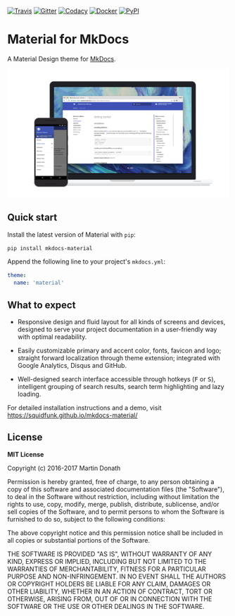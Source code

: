 [![Travis][travis-image]][travis-link]
[![Gitter][gitter-image]][gitter-link]
[![Codacy][codacy-image]][codacy-link]
[![Docker][docker-image]][docker-link]
[![PyPI][pypi-image]][pypi-link]

  [travis-image]: https://travis-ci.org/squidfunk/mkdocs-material.svg?branch=master
  [travis-link]: https://travis-ci.org/squidfunk/mkdocs-material
  [gitter-image]: https://img.shields.io/gitter/room/squidfunk/mkdocs-material.svg
  [gitter-link]: https://gitter.im/squidfunk/mkdocs-material
  [codacy-image]: https://api.codacy.com/project/badge/Grade/fe07aa1fa91d453cb69711d3885c5d7e
  [codacy-link]: https://www.codacy.com/app/squidfunk/mkdocs-material?utm_source=github.com&amp;utm_medium=referral&amp;utm_content=squidfunk/mkdocs-material&amp;utm_campaign=Badge_Grade
  [docker-image]: https://img.shields.io/docker/pulls/squidfunk/mkdocs-material.svg
  [docker-link]: https://hub.docker.com/r/squidfunk/mkdocs-material/
  [pypi-image]: https://img.shields.io/pypi/v/mkdocs-material.svg
  [pypi-link]: https://pypi.python.org/pypi/mkdocs-material

# Material for MkDocs

A Material Design theme for [MkDocs][1].

[![Material for MkDocs](docs/assets/images/material.png)][2]

  [1]: http://www.mkdocs.org
  [2]: https://squidfunk.github.io/mkdocs-material/

## Quick start

Install the latest version of Material with `pip`:

``` sh
pip install mkdocs-material
```

Append the following line to your project's `mkdocs.yml`:

``` yaml
theme:
  name: 'material'
```

## What to expect

* Responsive design and fluid layout for all kinds of screens and devices,
  designed to serve your project documentation in a user-friendly way with
  optimal readability.

* Easily customizable primary and accent color, fonts, favicon and logo;
  straight forward localization through theme extension; integrated with Google
  Analytics, Disqus and GitHub.

* Well-designed search interface accessible through hotkeys (<kbd>F</kbd> or
  <kbd>S</kbd>), intelligent grouping of search results, search term
  highlighting and lazy loading.

For detailed installation instructions and a demo, visit
https://squidfunk.github.io/mkdocs-material/

## License

**MIT License**

Copyright (c) 2016-2017 Martin Donath

Permission is hereby granted, free of charge, to any person obtaining a copy
of this software and associated documentation files (the "Software"), to
deal in the Software without restriction, including without limitation the
rights to use, copy, modify, merge, publish, distribute, sublicense, and/or
sell copies of the Software, and to permit persons to whom the Software is
furnished to do so, subject to the following conditions:

The above copyright notice and this permission notice shall be included in
all copies or substantial portions of the Software.

THE SOFTWARE IS PROVIDED "AS IS", WITHOUT WARRANTY OF ANY KIND, EXPRESS OR
IMPLIED, INCLUDING BUT NOT LIMITED TO THE WARRANTIES OF MERCHANTABILITY,
FITNESS FOR A PARTICULAR PURPOSE AND NON-INFRINGEMENT. IN NO EVENT SHALL THE
AUTHORS OR COPYRIGHT HOLDERS BE LIABLE FOR ANY CLAIM, DAMAGES OR OTHER
LIABILITY, WHETHER IN AN ACTION OF CONTRACT, TORT OR OTHERWISE, ARISING
FROM, OUT OF OR IN CONNECTION WITH THE SOFTWARE OR THE USE OR OTHER DEALINGS
IN THE SOFTWARE.
